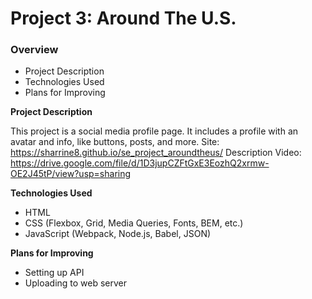 # Project 3: Around The U.S.

### Overview

- Project Description
- Technologies Used
- Plans for Improving

**Project Description**

This project is a social media profile page. It includes a profile with an avatar and info, like buttons, posts, and more.
Site: https://sharrine8.github.io/se_project_aroundtheus/
Description Video: https://drive.google.com/file/d/1D3jupCZFtGxE3EozhQ2xrmw-OE2J45tP/view?usp=sharing

**Technologies Used**

- HTML
- CSS (Flexbox, Grid, Media Queries, Fonts, BEM, etc.)
- JavaScript (Webpack, Node.js, Babel, JSON)

**Plans for Improving**

- Setting up API
- Uploading to web server
